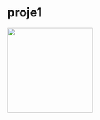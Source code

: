 # proje1

<img src="C:\Users\Admin\Desktop\vek_proje1\vectorelapp_proje1\vektorel_app_anaekran.png" height="200">
